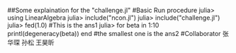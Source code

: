 ##Some explaination for the "challenge.jl"
#Basic Run procedure
julia> using LinearAlgebra
julia> include("ncon.jl")
julia> include("challenge.jl")
julia> fed(1.0) #This is the ans1
julia> for beta in 1:10 printl(degeneracy(beta)) end #the smallest one is the ans2
#Collaborator
张华琛 孙松 王昊昕

